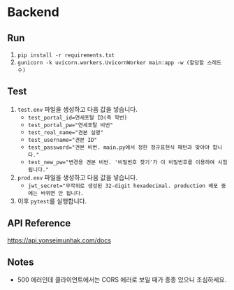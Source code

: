 # Backend
## Run
1. `pip install -r requirements.txt`
1. `gunicorn -k uvicorn.workers.UvicornWorker main:app -w (할당할 스레드 수)`
## Test
1. `test.env` 파일을 생성하고 다음 값을 넣습니다.
    - `test_portal_id=연세포탈 ID(즉 학번)`
    - `test_portal_pw="연세포탈 비번"`
    - `test_real_name="견본 실명"`
    - `test_username="견본 ID"`
    - `test_password="견본 비번. main.py에서 정한 정규표현식 패턴과 맞아야 합니다."`
    - `test_new_pw="변경용 견본 비번. '비밀번호 찾기'가 이 비밀번호를 이용하여 시험됩니다."`
1. `prod.env` 파일을 생성하고 다음 값을 넣습니다.
    - `jwt_secret="무작위로 생성된 32-digit hexadecimal. production 배포 중에는 바뀌면 안 됩니다.`
1. 이후 `pytest`를 실행합니다.
## API Reference
https://api.yonseimunhak.com/docs
## Notes
- 500 에러인데 클라이언트에서는 CORS 에러로 보일 때가 종종 있으니 조심하세요.
